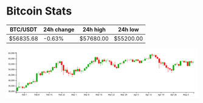 # Bitcoin Stats

BTC/USDT|24h change|24h high|24h low|
|---|---|---|---|
|$56835.68|-0.63%|$57680.00|$55200.00|

<img src="./chart.svg">
